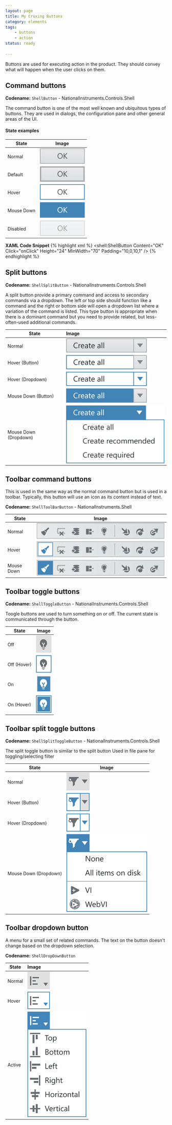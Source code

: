 ```yaml
---
layout: page
title: My Cruxing Buttons
category: elements
tags:
    - buttons
    - action
status: ready

---
```

Buttons are used for executing action in the product. They should convey what will happen when the user clicks on them.

## Command buttons
**Codename:** `ShellButton` - NationalInstruments.Controls.Shell 

The command button is one of the most well known and ubiquitous types of buttons. They are used in dialogs, the configuration pane and other general areas of the UI.

#### State examples

| State         | Image         |
| ------------- |:-------------:|
| Normal        | ![Alt text](../../images/elements/buttons/button-normal.svg)        |
| Default       | ![Alt text](../../images/elements/buttons/button-default-action.svg)|
| Hover         | ![Alt text](../../images/elements/buttons/button-hover.svg)         |
| Mouse Down    | ![Alt text](../../images/elements/buttons/button-mouse-down.svg)    |
| Disabled      | ![Alt text](../../images/elements/buttons/button-disabled.svg)      |

**XAML Code Snippet**
{% highlight xml %}
<shell:ShellButton 
    Content="OK"
    Click="onClick" 
    Height="24" 
    MinWidth="70"
    Padding="10,0,10,1" />
{% endhighlight %}

## Split buttons

**Codename:** `ShellSplitButton` - NationalInstruments.Controls.Shell

A split button provide a primary command and access to secondary commands via a dropdown. The left or top side should function like a command and the right or bottom side will open a dropdown list where a variation of the command is listed. This type button is appropriate when there is a dominant command but you need to provide related, but less-often-used additional commands.


| State                 | Image        |
| --------------------- |:-------------|
| Normal                | ![Alt text](../../images/elements/buttons/split-button-normal.svg)           |
| Hover (Button)        | ![Alt text](../../images/elements/buttons/split-button-hover-main.svg)       |
| Hover (Dropdown)      | ![Alt text](../../images/elements/buttons/split-button-hover-dropdown.svg)   |
| Mouse Down (Button)   | ![Alt text](../../images/elements/buttons/split-button-mouse-down-main.svg)  |
| Mouse Down (Dropdown) | ![Alt text](../../images/elements/buttons/split-button-active-dropdown.svg)  |

## Toolbar command buttons
This is used in the same way as the normal command button but is used in a toolbar. Typically, this button will use an icon as its content instead of text.

**Codename:** `ShellToolBarButton` - NationalInstruments.Shell

| State         | Image         | 
| ------------- |:-------------:| 
| Normal        | ![Alt text](../../images/elements/buttons/toolbar-button-normal.svg)        |
| Hover         | ![Alt text](../../images/elements/buttons/toolbar-button-hover.svg)         |
| Mouse Down    | ![Alt text](../../images/elements/buttons/toolbar-button-mouse-down.svg)    |

## Toolbar toggle buttons

**Codename:** `ShellToggleButton` - NationalInstruments.Controls.Shell

Toogle buttons are used to turn something on or off. The current state is communicated through the button.

| State       | Image         |
| ----------- |:-------------:|
| Off         | ![Alt text](../../images/elements/buttons/toggle-button-normal.svg)        |
| Off (Hover) | ![Alt text](../../images/elements/buttons/toggle-button-hover-normal.svg)  |
| On          | ![Alt text](../../images/elements/buttons/toggle-button-active.svg)        |
| On (Hover)  | ![Alt text](../../images/elements/buttons/toggle-button-hover-active.svg)  |

## Toolbar split toggle buttons

**Codename:** `ShellSplitToggleButton` - NationalInstruments.Controls.Shell

The split toggle button is similar to the split button
Used in file pane for toggling/selecting filter

| State                  | Image         |
| ---------------------- |---------------|
| Normal                 | ![Alt text](../../images/elements/buttons/toggle-split-button-normal.svg)              |
| Hover (Button)         | ![Alt text](../../images/elements/buttons/toggle-split-button-main-hover.svg)          |
| Hover (Dropdown)       | ![Alt text](../../images/elements/buttons/toggle-split-button-hover-dropdown.svg)      |
| Mouse Down (Dropdown)  | ![Alt text](../../images/elements/buttons/toggle-split-button-mousedown-dropdown.svg)  |

## Toolbar dropdown button

A menu for a small set of related commands. The text on the button doesn't change based on the dropdown selection.

**Codename:** `ShellDropDownButton`

| State         | Image         | 
| ------------- |:--------------| 
| Normal        | ![Alt text](../../images/elements/buttons/toolbar-dropdown-button-normal.svg)    |
| Hover         | ![Alt text](../../images/elements/buttons/toolbar-dropdown-button-hover.svg)     |
| Active        | ![Alt text](../../images/elements/buttons/toolbar-dropdown-button-active.svg)    |